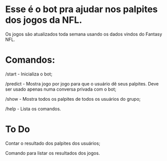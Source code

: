 # Esse é o bot pra ajudar nos palpites dos jogos da NFL.
Os jogos são atualizados toda semana usando os dados vindos do Fantasy NFL.

# Comandos:
/start - Inicializa o bot;

/predict - Mostra jogo por jogo para que o usuário dê seus palpites. Deve ser usado apenas numa conversa privada com o bot;

/show - Mostra todos os palpites de todos os usuários do grupo;

/help - Lista os comandos.

# To Do
Contar o resultado dos palpites dos usuários;

Comando para listar os resultados dos jogos.

